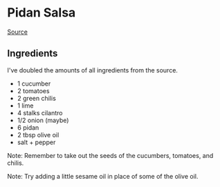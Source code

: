 # Pidan Salsa

[Source](http://www.amandatastes.com/%E6%9B%BC%E9%A3%9F%E5%BF%AB%E8%AF%AD-%E7%9A%AE%E8%9B%8B%E8%8E%8E%E8%8E%8E%E9%85%B1/)

## Ingredients

I've doubled the amounts of all ingredients from the source.

- 1 cucumber
- 2 tomatoes
- 2 green chilis
- 1 lime
- 4 stalks cilantro
- 1/2 onion (maybe)
- 6 pidan
- 2 tbsp olive oil
- salt + pepper

Note: Remember to take out the seeds of the cucumbers, tomatoes, and chilis.

Note: Try adding a little sesame oil in place of some of the olive oil.
